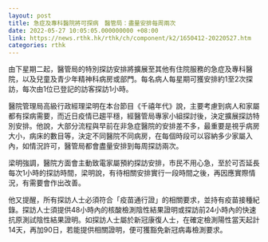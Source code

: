 ```yaml
---
layout: post
title: 急症及專科醫院將可探病　醫管局：盡量安排每周兩次
date: 2022-05-27 10:05:05.000000000 +08:00
link: https://news.rthk.hk/rthk/ch/component/k2/1650412-20220527.htm
categories: rthk
---
```


由下星期二起，醫管局的特別探訪安排將擴展至其他有住院服務的急症及專科醫院，以及兒童及青少年精神科病房或部門。每名病人每星期可獲安排約1至2次探訪，每次由1位已登記的訪客探訪1小時。

醫院管理局高級行政經理梁明在本台節目《千禧年代》說，主要考慮到病人和家屬都有探病需要，而近日疫情已趨平穩，經醫管局專家小組探討後，決定擴展探訪特別安排。他說，大部分流程與早前在非急症醫院的安排差不多，最重要是視乎病房大小，病床的數目等，決定不同醫院不同病房，在每個時段可以容納多少家屬入內，如情況許可，醫管局都會盡量安排到每周探訪兩次。

梁明強調，醫院方面會主動致電家屬預約探訪安排，市民不用心急，至於可否延長每次1小時的探訪時間，梁明說，有待相關安排實行一段時間之後，再因應實際情況，有需要會作出改善。

他又提醒，所有探訪人士必須符合「疫苗通行證」的相關要求，並持有疫苗接種紀錄。探訪人士須提供48小時內的核酸檢測陰性結果證明或探訪前24小時內的快速抗原測試陰性結果證明。如探訪人士屬於新冠康復人士，在確定檢測陽性當天起計14天，再加90日，若能提供相關證明，便可獲豁免新冠病毒檢測要求。　　
